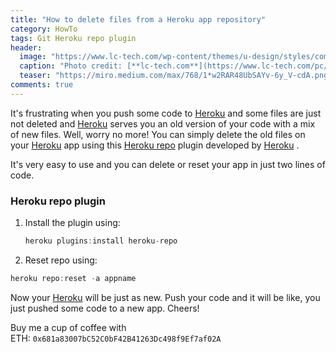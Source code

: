 ```yaml
---
title: "How to delete files from a Heroku app repository"
category: HowTo
tags: Git Heroku repo plugin
header:
  image: "https://www.lc-tech.com/wp-content/themes/u-design/styles/common-images/Delete_Banner.jpg"
  caption: "Photo credit: [**lc-tech.com**](https://www.lc-tech.com/pc/filextinguisher/)"
  teaser: "https://miro.medium.com/max/768/1*w2RAR48UbSAYv-6y_V-cdA.png"
comments: true
---
```


It's frustrating when you push some code to [Heroku](https://www.heroku.com/) and some files are just not deleted and [Heroku](https://www.heroku.com/) serves you an old version of your code with a mix of new files. Well, worry no more! You can simply delete the old files on your [Heroku](https://www.heroku.com/) app using this [Heroku repo](https://github.com/heroku/heroku-repo) plugin developed by [Heroku](https://www.heroku.com/) .

It's very easy to use and you can delete or reset your app in just two lines of code.

### Heroku repo plugin

1. Install the plugin using:

   ```javascript
   heroku plugins:install heroku-repo
   ```

2. Reset repo using:

  ```javascript
  heroku repo:reset -a appname
  ```

Now your [Heroku](https://www.heroku.com/) will be just as new. Push your code and it will be like, you just pushed some code to a new app. Cheers!

Buy me a cup of coffee with ETH: `0x681a83007bC52C0bF42B41263Dc498f9Ef7af02A` 